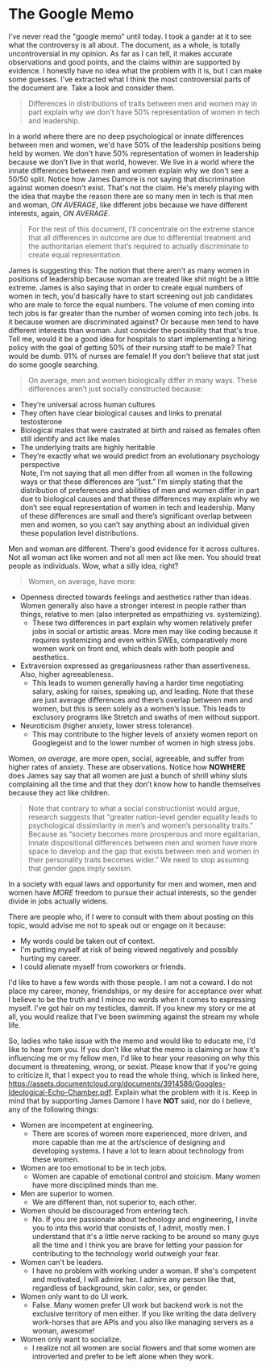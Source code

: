 # The Google Memo
I've never read the "google memo" until today. I took a gander at it to see what the controversy is all about. The document, as a whole, is totally uncontroversial in my opinion. As far as I can tell, it makes accurate observations and good points, and the claims within are supported by evidence. I honestly have no idea what the problem with it is, but I can make some guesses. I've extracted what I think the most controversial parts of the document are. Take a look and consider them.

> Differences in distributions of traits between men and women may in part explain why we don't have 50% representation of women in tech and leadership.

In a world where there are no deep psychological or innate differences between men and women, we'd have 50% of the leadership positions being held by women. We don't have 50% representation of women in leadership because we don't live in that world, however. We live in a world where the innate differences between men and women explain why we don't see a 50/50 split. Notice how James Damore is not saying that discrimination against women doesn't exist. That's not the claim. He's merely playing with the idea that maybe the reason there are so many men in tech is that men and woman, *ON AVERAGE*, like different jobs because we have different interests, again, *ON AVERAGE*.

> For the rest of this document, I’ll concentrate on the
extreme stance that all differences in outcome are due to differential treatment and the authoritarian element that’s required to actually discriminate to create equal representation.

James is suggesting this: The notion that there aren't as many women in positions of leadership because woman are treated like shit might be a little extreme. James is also saying that in order to create equal numbers of women in tech, you'd basically have to start screening out job candidates who are male to force the equal numbers. The volume of men coming into tech jobs is far greater than the number of women coming into tech jobs. Is it because women are discriminated against? Or because men tend to have different interests than woman. Just consider the possibility that that's true. Tell me, would it be a good idea for hospitals to start implementing a hiring policy with the goal of getting 50% of their nursing staff to be male? That would be dumb. 91% of nurses are female! If you don't believe that stat just do some google searching.

> On average, men and women biologically differ in many ways. These differences aren’t just socially constructed because:
* They’re universal across human cultures
* They often have clear biological causes and links to prenatal testosterone
* Biological males that were castrated at birth and raised as females often still identify and act like males
* The underlying traits are highly heritable
* They’re exactly what we would predict from an evolutionary psychology perspective  
Note, I’m not saying that all men differ from all women in the following ways or that these differences are “just.” I’m simply stating that the distribution of preferences and abilities of men and women differ in part due to biological causes and that these differences may explain why we don’t see equal representation of women in tech and leadership. Many of these differences are small and there’s significant overlap between men and women, so you can’t say anything about an individual given these population level distributions.

Men and woman are different. There's good evidence for it across cultures. Not all woman act like women and not all men act like men. You should treat people as individuals. Wow, what a silly idea, right?

> Women, on average, have more:
* Openness directed towards feelings and aesthetics rather than ideas. Women generally also have a stronger interest in people rather than things, relative to men (also interpreted as empathizing vs. systemizing).
  * These two differences in part explain why women relatively prefer jobs in social or artistic areas. More men may like coding because it requires systemizing and even within SWEs, comparatively more women work on front end, which deals with both people and aesthetics.
* Extraversion expressed as gregariousness rather than assertiveness. Also, higher agreeableness.
  * This leads to women generally having a harder time negotiating salary, asking for raises, speaking up, and leading. Note that these are just average differences and there’s overlap between men and women, but this is seen solely as a women’s issue. This leads to exclusory programs like Stretch and swaths of men without support.
* Neuroticism (higher anxiety, lower stress tolerance).
  * This may contribute to the higher levels of anxiety women report on Googlegeist and to the lower number of women in high stress jobs.

Women, *on average*, are more open, social, agreeable, and suffer from higher rates of anxiety. These are observations. Notice how **NOWHERE** does James say say that all women are just a bunch of shrill whiny sluts complaining all the time and that they don't know how to handle themselves because they act like children.

> Note that contrary to what a social constructionist would argue, research suggests that "greater nation-level gender equality leads to psychological dissimilarity in men’s and women’s personality traits." Because as “society becomes more prosperous and more egalitarian, innate dispositional differences between men and women have more space to develop and the gap that exists between men and women in their personality traits becomes wider.” We need to stop assuming that gender gaps imply sexism.

In a society with equal laws and opportunity for men and women, men and women have *MORE* freedom to pursue their actual interests, so the gender divide in jobs actually widens.

There are people who, if I were to consult with them about posting on this topic, would advise me not to speak out or engage on it because:
* My words could be taken out of context.
* I'm putting myself at risk of being viewed negatively and possibly hurting my career.
* I could alienate myself from coworkers or friends.

I'd like to have a few words with those people. I am not a coward. I do not place my career, money, friendships, or my desire for acceptance over what I believe to be the truth and I mince no words when it comes to expressing myself. I've got hair on my testicles, damnit. If you knew my story or me at all, you would realize that I've been swimming against the stream my whole life.

So, ladies who take issue with the memo and would like to educate me, I'd like to hear from you. If you don't like what the memo is claiming or how it's influencing me or my fellow men, I'd like to hear your reasoning on why this document is threatening, wrong, or sexist. Please know that if you're going to criticize it, that I expect you to read the whole thing, which is linked here, https://assets.documentcloud.org/documents/3914586/Googles-Ideological-Echo-Chamber.pdf. Explain what the problem with it is. Keep in mind that by supporting James Damore I have **NOT** said, nor do I believe, any of the following things:
* Women are incompetent at engineering.
  * There are scores of women more experienced, more driven, and more capable than me at the art/science of designing and developing systems. I have a lot to learn about technology from these women.
* Women are too emotional to be in tech jobs.
  * Women are capable of emotional control and stoicism. Many women have more disciplined minds than me.
* Men are superior to women.
  * We are different than, not superior to, each other.
* Women should be discouraged from entering tech.
  * No. If you are passionate about technology and engineering, I invite you to into this world that consists of, I admit, mostly men. I understand that it's a little nerve racking to be around so many guys all the time and I think you are brave for letting your passion for contributing to the technology world outweigh your fear.
* Women can't be leaders.
  * I have no problem with working under a woman. If she's competent and motivated, I will admire her. I admire any person like that, regardless of background, skin color, sex, or gender.
* Women only want to do UI work.
  * False. Many women prefer UI work but backend work is not the exclusive territory of men either. If you like writing the data delivery work-horses that are APIs and you also like managing servers as a woman, awesome!
* Women only want to socialize.
  * I realize not all women are social flowers and that some women are introverted and prefer to be left alone when they work.
